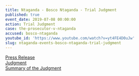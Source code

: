 ```yaml
---
title: Ntaganda - Bosco Ntaganda - Trial Judgment
published: true
event_date: 2019-07-08 00:00:00
action: Trial Judgment
case: the-prosecutor-v-ntaganda
accused: bosco-ntaganda
youtube_id: 'https://www.youtube.com/watch?v=yt4FE4D0uJw'
slug: ntaganda-events-bosco-ntaganda-trial-judgment
---
```


[Press Release](https://www.icc-cpi.int/Pages/item.aspx?name=pr1466)<br>[Judgment](https://www.icc-cpi.int/CourtRecords/CR2019_03568.PDF)<br>[Summary of the Judgment](https://www.icc-cpi.int/itemsDocuments/20190708-ntaganda-judgment-summary-eng.pdf)
